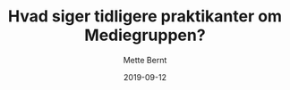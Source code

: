 ---
title: "Hvad siger tidligere praktikanter om Mediegruppen?"
description: Beskrivelse af hvad siden handler om.
author: "Mette Bernt"
excerpt: >-
    Hos Mediegruppen skaber vi forandring gennem historier om mennesker. En af dem er historien om den tidligere misbruger Tage, som vores content- og magasinredaktør Kristine skulle formidle. En helt særlig historie, der rørte hende.
cover_image: "AdobeStock_106059435-1200x801_vmskl4"
date: 2019-09-12
---